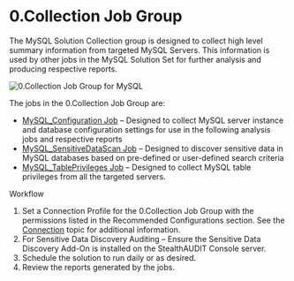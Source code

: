 # 0.Collection Job Group

The MySQL Solution Collection group is designed to collect high level summary information from
targeted MySQL Servers. This information is used by other jobs in the MySQL Solution Set for further
analysis and producing respective reports.

![0.Collection Job Group for MySQL](/img/product_docs/accessanalyzer/12.0/solutions/databases/mysql/collection/0.collectionjobgroup.webp)

The jobs in the 0.Collection Job Group are:

- [MySQL_Configuration Job](/docs/accessanalyzer/12.0/solutions/databases/mysql/collection/mysql_configuration.md) – Designed to collect MySQL server instance and
  database configuration settings for use in the following analysis jobs and respective reports
- [MySQL_SensitiveDataScan Job](/docs/accessanalyzer/12.0/solutions/databases/mysql/collection/mysql_sensitivedatascan.md) – Designed to discover sensitive data in
  MySQL databases based on pre-defined or user-defined search criteria
- [MySQL_TablePrivileges Job](/docs/accessanalyzer/12.0/solutions/databases/mysql/collection/mysql_tableprivileges.md) – Designed to collect MySQL table privileges
  from all the targeted servers.

Workflow

1. Set a Connection Profile for the 0.Collection Job Group with the permissions listed in the
   Recommended Configurations section. See the
   [Connection](/docs/accessanalyzer/12.0/admin/settings/connection/overview.md) topic for additional information.
2. For Sensitive Data Discovery Auditing – Ensure the Sensitive Data Discovery Add-On is installed
   on the StealthAUDIT Console server.
3. Schedule the solution to run daily or as desired.
4. Review the reports generated by the jobs.
